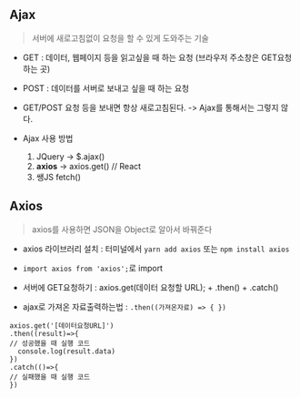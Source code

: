 ## Ajax
> 서버에 새로고침없이 요청을 할 수 있게 도와주는 기술

- GET : 데이터, 웹페이지 등을 읽고싶을 때 하는 요청 (브라우저 주소창은 GET요청 하는 곳)
- POST : 데이터를 서버로 보내고 싶을 때 하는 요청
- GET/POST 요청 등을 보내면 항상 새로고침된다. -> Ajax를 통해서는 그렇지 않다.

- Ajax 사용 방법
  1. JQuery -> $.ajax()
  2. **axios** -> axios.get() // React
  3. 쌩JS fetch()

## Axios
> axios를 사용하면 JSON을 Object로 알아서 바꿔준다
- axios 라이브러리 설치 : 터미널에서 ```yarn add axios``` 또는 ```npm install axios```
- ```import axios from 'axios';```로 import

- 서버에 GET요청하기 : axios.get(데이터 요청할 URL); + .then() + .catch()
- ajax로 가져온 자료출력하는법 : ```.then((가져온자료) => { })```
```
axios.get('[데이터요청URL]')
.then((result)=>{
// 성공했을 때 실행 코드
  console.log(result.data)
})
.catch(()=>{
// 실패했을 때 실행 코드            
})
```

